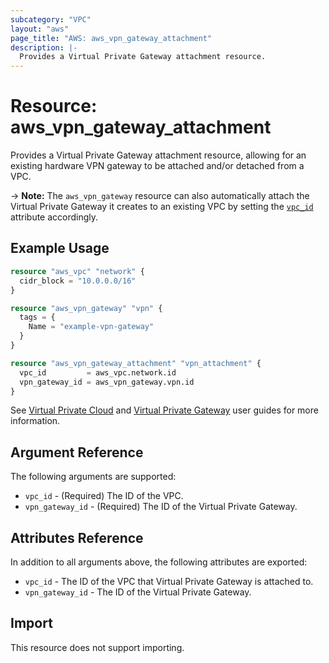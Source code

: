 ```yaml
---
subcategory: "VPC"
layout: "aws"
page_title: "AWS: aws_vpn_gateway_attachment"
description: |-
  Provides a Virtual Private Gateway attachment resource.
---
```


# Resource: aws_vpn_gateway_attachment

Provides a Virtual Private Gateway attachment resource, allowing for an existing
hardware VPN gateway to be attached and/or detached from a VPC.

-> **Note:** The `aws_vpn_gateway`
resource can also automatically attach the Virtual Private Gateway it creates
to an existing VPC by setting the [`vpc_id`](vpn_gateway.html#vpc_id) attribute accordingly.

## Example Usage

```terraform
resource "aws_vpc" "network" {
  cidr_block = "10.0.0.0/16"
}

resource "aws_vpn_gateway" "vpn" {
  tags = {
    Name = "example-vpn-gateway"
  }
}

resource "aws_vpn_gateway_attachment" "vpn_attachment" {
  vpc_id         = aws_vpc.network.id
  vpn_gateway_id = aws_vpn_gateway.vpn.id
}
```

See [Virtual Private Cloud](http://docs.aws.amazon.com/AmazonVPC/latest/UserGuide/VPC_Introduction.html)
and [Virtual Private Gateway](http://docs.aws.amazon.com/AmazonVPC/latest/UserGuide/VPC_VPN.html) user
guides for more information.

## Argument Reference

The following arguments are supported:

* `vpc_id` - (Required) The ID of the VPC.
* `vpn_gateway_id` - (Required) The ID of the Virtual Private Gateway.

## Attributes Reference

In addition to all arguments above, the following attributes are exported:

* `vpc_id` - The ID of the VPC that Virtual Private Gateway is attached to.
* `vpn_gateway_id` - The ID of the Virtual Private Gateway.

## Import

This resource does not support importing.
